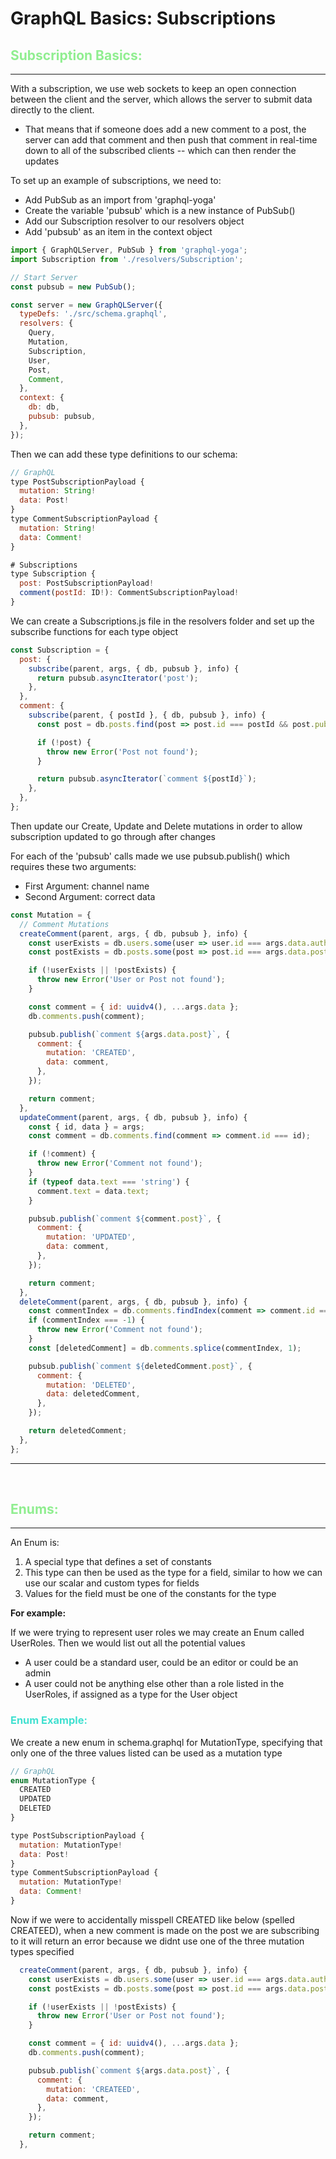<style>
th, thead {
    border-top:1pt solid;
    border-bottom: 2px solid;
    border-left: none;
    border-right: none;
}
td {
    border-top: 1px solid;
    border-bottom: 1px solid;
    border-left: 1px solid;
    border-right: 1px solid;
}
</style>

# GraphQL Basics: Subscriptions

## <span style="color:lightgreen">Subscription Basics:</span>

---

With a subscription, we use web sockets to keep an open connection between the client and the server, which allows the server to submit data directly to the client.

- That means that if someone does add a new comment to a post, the server can add that comment and then push that comment in real-time down to all of the subscribed clients -- which can then render the updates

To set up an example of subscriptions, we need to:

- Add PubSub as an import from 'graphql-yoga'
- Create the variable 'pubsub' which is a new instance of PubSub()
- Add our Subscription resolver to our resolvers object
- Add 'pubsub' as an item in the context object

```javascript
import { GraphQLServer, PubSub } from 'graphql-yoga';
import Subscription from './resolvers/Subscription';

// Start Server
const pubsub = new PubSub();

const server = new GraphQLServer({
  typeDefs: './src/schema.graphql',
  resolvers: {
    Query,
    Mutation,
    Subscription,
    User,
    Post,
    Comment,
  },
  context: {
    db: db,
    pubsub: pubsub,
  },
});
```

Then we can add these type definitions to our schema:

```javascript
// GraphQL
type PostSubscriptionPayload {
  mutation: String!
  data: Post!
}
type CommentSubscriptionPayload {
  mutation: String!
  data: Comment!
}

# Subscriptions
type Subscription {
  post: PostSubscriptionPayload!
  comment(postId: ID!): CommentSubscriptionPayload!
}
```

We can create a Subscriptions.js file in the resolvers folder and set up the subscribe functions for each type object

```javascript
const Subscription = {
  post: {
    subscribe(parent, args, { db, pubsub }, info) {
      return pubsub.asyncIterator('post');
    },
  },
  comment: {
    subscribe(parent, { postId }, { db, pubsub }, info) {
      const post = db.posts.find(post => post.id === postId && post.published);

      if (!post) {
        throw new Error('Post not found');
      }

      return pubsub.asyncIterator(`comment ${postId}`);
    },
  },
};
```

Then update our Create, Update and Delete mutations in order to allow subscription updated to go through after changes

For each of the 'pubsub' calls made we use pubsub.publish() which requires these two arguments:

- First Argument: channel name
- Second Argument: correct data

```javascript
const Mutation = {
  // Comment Mutations
  createComment(parent, args, { db, pubsub }, info) {
    const userExists = db.users.some(user => user.id === args.data.author);
    const postExists = db.posts.some(post => post.id === args.data.post && post.published);

    if (!userExists || !postExists) {
      throw new Error('User or Post not found');
    }

    const comment = { id: uuidv4(), ...args.data };
    db.comments.push(comment);

    pubsub.publish(`comment ${args.data.post}`, {
      comment: {
        mutation: 'CREATED',
        data: comment,
      },
    });

    return comment;
  },
  updateComment(parent, args, { db, pubsub }, info) {
    const { id, data } = args;
    const comment = db.comments.find(comment => comment.id === id);

    if (!comment) {
      throw new Error('Comment not found');
    }
    if (typeof data.text === 'string') {
      comment.text = data.text;
    }

    pubsub.publish(`comment ${comment.post}`, {
      comment: {
        mutation: 'UPDATED',
        data: comment,
      },
    });

    return comment;
  },
  deleteComment(parent, args, { db, pubsub }, info) {
    const commentIndex = db.comments.findIndex(comment => comment.id === args.id);
    if (commentIndex === -1) {
      throw new Error('Comment not found');
    }
    const [deletedComment] = db.comments.splice(commentIndex, 1);

    pubsub.publish(`comment ${deletedComment.post}`, {
      comment: {
        mutation: 'DELETED',
        data: deletedComment,
      },
    });

    return deletedComment;
  },
};
```

---

<br>

## <span style="color:lightgreen">Enums:</span>

---

An Enum is:

1. A special type that defines a set of constants
2. This type can then be used as the type for a field, similar to how we can use our scalar and custom types for fields
3. Values for the field must be one of the constants for the type

**For example:**

If we were trying to represent user roles we may create an Enum called UserRoles. Then we would list out all the potential values

- A user could be a standard user, could be an editor or could be an admin
- A user could not be anything else other than a role listed in the UserRoles, if assigned as a type for the User object

### <span style="color:turquoise">Enum Example:</span>

We create a new enum in schema.graphql for MutationType, specifying that only one of the three values listed can be used as a mutation type

```javascript
// GraphQL
enum MutationType {
  CREATED
  UPDATED
  DELETED
}

type PostSubscriptionPayload {
  mutation: MutationType!
  data: Post!
}
type CommentSubscriptionPayload {
  mutation: MutationType!
  data: Comment!
}
```

Now if we were to accidentally misspell CREATED like below (spelled CREATEED), when a new comment is made on the post we are subscribing to it will return an error because we didnt use one of the three mutation types specified

```javascript
  createComment(parent, args, { db, pubsub }, info) {
    const userExists = db.users.some(user => user.id === args.data.author);
    const postExists = db.posts.some(post => post.id === args.data.post && post.published);

    if (!userExists || !postExists) {
      throw new Error('User or Post not found');
    }

    const comment = { id: uuidv4(), ...args.data };
    db.comments.push(comment);

    pubsub.publish(`comment ${args.data.post}`, {
      comment: {
        mutation: 'CREATEED',
        data: comment,
      },
    });

    return comment;
  },
```
